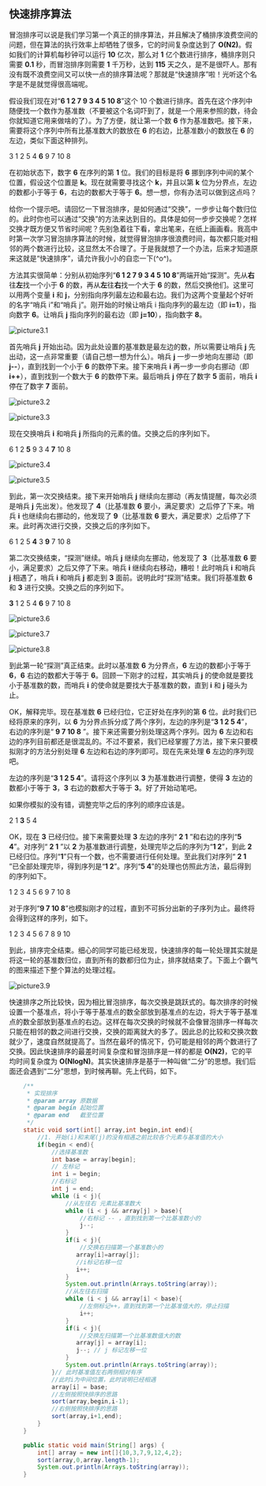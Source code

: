 ## 快速排序算法



冒泡排序可以说是我们学习第一个真正的排序算法，并且解决了桶排序浪费空间的问题，但在算法的执行效率上却牺牲了很多，它的时间复杂度达到了 **O(N2)**。假如我们的计算机每秒钟可以运行 **10** 亿次，那么对 **1** 亿个数进行排序，桶排序则只需要 **0.1** 秒，而冒泡排序则需要 **1** 千万秒，达到 **115** 天之久，是不是很吓人。那有没有既不浪费空间又可以快一点的排序算法呢？那就是“快速排序”啦！光听这个名字是不是就觉得很高端呢。

假设我们现在对“**6 1 2 7 9 3 4 5 10 8**”这个 10 个数进行排序。首先在这个序列中随便找一个数作为基准数（不要被这个名词吓到了，就是一个用来参照的数，待会你就知道它用来做啥的了）。为了方便，就让第一个数 **6** 作为基准数吧。接下来，需要将这个序列中所有比基准数大的数放在 **6** 的右边，比基准数小的数放在 **6** 的左边，类似下面这种排列。

3 1 2 5 4 **6** 9 7 10 8

在初始状态下，数字 **6** 在序列的第 **1** 位。我们的目标是将 **6** 挪到序列中间的某个位置，假设这个位置是 **k**。现在就需要寻找这个 **k**，并且以第 **k** 位为分界点，左边的数都小于等于 **6**，右边的数都大于等于 **6**。想一想，你有办法可以做到这点吗？

给你一个提示吧。请回忆一下冒泡排序，是如何通过“交换”，一步步让每个数归位的。此时你也可以通过“交换”的方法来达到目的。具体是如何一步步交换呢？怎样交换才既方便又节省时间呢？先别急着往下看，拿出笔来，在纸上画画看。我高中时第一次学习冒泡排序算法的时候，就觉得冒泡排序很浪费时间，每次都只能对相邻的两个数进行比较，这显然太不合理了。于是我就想了一个办法，后来才知道原来这就是“快速排序”，请允许我小小的自恋一下(^o^)。

方法其实很简单：分别从初始序列“**6 1 2 7 9 3 4 5 10 8**”两端开始“探测”。先从**右**往**左**找一个小于 **6** 的数，再从**左**往**右**找一个大于 **6** 的数，然后交换他们。这里可以用两个变量 **i** 和 **j**，分别指向序列最左边和最右边。我们为这两个变量起个好听的名字“哨兵 i”和“哨兵 j”。刚开始的时候让哨兵 i 指向序列的最左边（即 **i=1**），指向数字 **6**。让哨兵 **j** 指向序列的最右边（即 **j=10**），指向数字 **8**。

![picture3.1](../img/3.1.png)

首先哨兵 **j** 开始出动。因为此处设置的基准数是最左边的数，所以需要让哨兵 **j** 先出动，这一点非常重要（请自己想一想为什么）。哨兵 **j** 一步一步地向左挪动（即 **j--**），直到找到一个小于 **6** 的数停下来。接下来哨兵 **i** 再一步一步向右挪动（即 **i++**），直到找到一个数大于 **6** 的数停下来。最后哨兵 **j** 停在了数字 **5** 面前，哨兵 **i** 停在了数字 **7** 面前。

![picture3.2](../img/3.2.png)

![picture3.3](../img/3.3.png)

现在交换哨兵 **i** 和哨兵 **j** 所指向的元素的值。交换之后的序列如下。

6 1 2 **5** 9 3 4 **7** 10 8

![picture3.4](../img/3.4.png)

![picture3.5](../img/3.5.png)

到此，第一次交换结束。接下来开始哨兵 **j** 继续向左挪动（再友情提醒，每次必须是哨兵 **j** 先出发）。他发现了 **4**（比基准数 **6** 要小，满足要求）之后停了下来。哨兵 **i** 也继续向右挪动的，他发现了 **9**（比基准数 **6** 要大，满足要求）之后停了下来。此时再次进行交换，交换之后的序列如下。

6 1 2 5 **4** 3 **9** 7 10 8

第二次交换结束，“探测”继续。哨兵 **j** 继续向左挪动，他发现了 **3**（比基准数 **6** 要小，满足要求）之后又停了下来。哨兵 **i** 继续向右移动，糟啦！此时哨兵 **i** 和哨兵 **j** 相遇了，哨兵 **i** 和哨兵 **j** 都走到 **3** 面前。说明此时“探测”结束。我们将基准数 **6** 和 **3** 进行交换。交换之后的序列如下。

**3** 1 2 5 4 **6** 9 7 10 8

![picture3.6](../img/3.6.png)

![picture3.7](../img/3.7.png)

![picture3.8](../img/3.8.png)

到此第一轮“探测”真正结束。此时以基准数 **6** 为分界点，**6** 左边的数都小于等于 **6**，**6** 右边的数都大于等于 **6**。回顾一下刚才的过程，其实哨兵 **j** 的使命就是要找小于基准数的数，而哨兵 **i** 的使命就是要找大于基准数的数，直到 **i** 和 **j** 碰头为止。

OK，解释完毕。现在基准数 **6** 已经归位，它正好处在序列的第 **6** 位。此时我们已经将原来的序列，以 **6** 为分界点拆分成了两个序列，左边的序列是“**3 1 2 5 4**”，右边的序列是“ **9 7 10 8** ”。接下来还需要分别处理这两个序列。因为 **6** 左边和右边的序列目前都还是很混乱的。不过不要紧，我们已经掌握了方法，接下来只要模拟刚才的方法分别处理 **6** 左边和右边的序列即可。现在先来处理 **6** 左边的序列现吧。

左边的序列是“**3 1 2 5 4**”。请将这个序列以 **3** 为基准数进行调整，使得 **3** 左边的数都小于等于 **3**，**3** 右边的数都大于等于 **3**。好了开始动笔吧。

如果你模拟的没有错，调整完毕之后的序列的顺序应该是。

2 1 **3** 5 4

OK，现在 **3** 已经归位。接下来需要处理 **3** 左边的序列“ **2 1** ”和右边的序列“**5 4**”。对序列“ **2 1** ”以 **2** 为基准数进行调整，处理完毕之后的序列为“**1 2**”，到此 **2** 已经归位。序列“**1**”只有一个数，也不需要进行任何处理。至此我们对序列“ **2 1** ”已全部处理完毕，得到序列是“**1 2**”。序列“**5 4**”的处理也仿照此方法，最后得到的序列如下。

1 2 3 4 5 6 9 7 10 8

对于序列“**9 7 10 8**”也模拟刚才的过程，直到不可拆分出新的子序列为止。最终将会得到这样的序列，如下。

1 2 3 4 5 6 7 8 9 10

到此，排序完全结束。细心的同学可能已经发现，快速排序的每一轮处理其实就是将这一轮的基准数归位，直到所有的数都归位为止，排序就结束了。下面上个霸气的图来描述下整个算法的处理过程。

![picture3.9](../img/3.9.png)

快速排序之所比较快，因为相比冒泡排序，每次交换是跳跃式的。每次排序的时候设置一个基准点，将小于等于基准点的数全部放到基准点的左边，将大于等于基准点的数全部放到基准点的右边。这样在每次交换的时候就不会像冒泡排序一样每次只能在相邻的数之间进行交换，交换的距离就大的多了。因此总的比较和交换次数就少了，速度自然就提高了。当然在最坏的情况下，仍可能是相邻的两个数进行了交换。因此快速排序的最差时间复杂度和冒泡排序是一样的都是 **O(N2)**，它的平均时间复杂度为 **O(NlogN)**。其实快速排序是基于一种叫做“二分”的思想。我们后面还会遇到“二分”思想，到时候再聊。先上代码，如下。

```java
    /**
     * 实现排序
     * @param array 原数据
     * @param begin 起始位置
     * @param end   截至位置
     */
    static void sort(int[] array,int begin,int end){
        //1. 开始(i)和末尾(j)的没有相遇之前比较各个元素与基准值的大小
        if(begin < end){
            //选择基准数
            int base = array[begin];
            // 左标记
            int i = begin;
            //右标记
            int j = end;
            while (i < j){
                //从左往右 元素比基准数大
                while (i < j && array[j] > base){
                    //右标记 -- ，直到找到第一个比基准数小的
                    j--;
                }
                if(i < j){
                    //交换右扫描第一个基准数小的
                   array[i]=array[j];
                   //i标记右移一位
                   i++;
                }
                System.out.println(Arrays.toString(array));
                //从左往右扫描
                while (i < j && array[i] < base){
                    //左侧标记++，直到找到第一个比基准值大的，停止扫描
                    i++;
                }
                if(i < j){
                    //交换左扫描第一个比基准数值大的数
                   array[j] = array[i];
                   j--; // j 标记左移一位
                }
                System.out.println(Arrays.toString(array));
            }// 此时基准值左右两侧相对有序
            //此时i为中间位置，此时说明已经相遇
            array[i] = base;
            //左侧按照快排序的思路
            sort(array,begin,i-1);
            //右侧按照快排序的思路
            sort(array,i+1,end);
        }
    }

    public static void main(String[] args) {
        int[] array = new int[]{10,3,7,9,12,4,2};
        sort(array,0,array.length-1);
        System.out.println(Arrays.toString(array));
    }
```